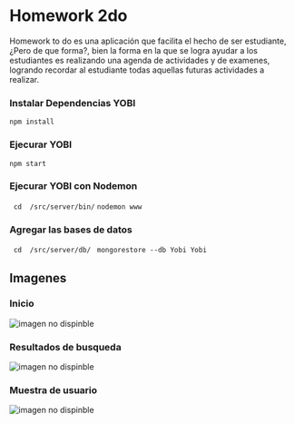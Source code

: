 # Homework 2do
Homework to do es una aplicación que facilita el hecho de ser estudiante, ¿Pero de que forma?, bien la forma 
en la que se logra ayudar a los estudiantes es realizando una agenda de actividades y de examenes, logrando 
recordar al estudiante todas aquellas futuras actividades a realizar. 
### Instalar Dependencias YOBI 
` npm install `

### Ejecurar YOBI 
` npm start `

### Ejecurar YOBI con Nodemon 
` cd  /src/server/bin/`
` nodemon www `

### Agregar las bases de datos
` cd  /src/server/db/`
` mongorestore --db Yobi Yobi`

## Imagenes

### Inicio
![imagen no dispinble](https://drive.google.com/drive/folders/1XQ-UoakXMvCw4-sivm7X8xQsXLrhpcj5)
### Resultados de busqueda
![imagen no dispinble]()
### Muestra  de usuario
![imagen no dispinble]()
